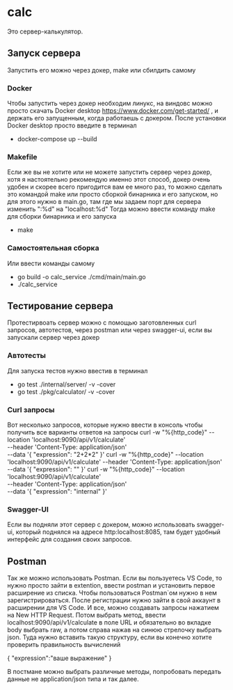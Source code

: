 # calc
Это сервер-калькулятор. 
## Запуск сервера
Запустить его можно через докер, make или сбилдить самому
### Docker
Чтобы запустить через докер необходим линукс, на виндовс можно просто скачать Docker desktop https://www.docker.com/get-started/ , и держать его запущенным, когда работаешь с докером. После установки Docker desktop просто введите в терминал 
- docker-compose up --build
### Makefile
Если же вы не хотите или не можете запустить сервер через докер, хотя я настоятельно рекомендую именно этот способ, докер очень удобен и скорее всего пригодится вам ее много раз, то можно сделать это командой make или просто сборкой бинарника и его запуском, но для этого нужно в main.go, там где мы задаем порт для сервера изменить ":%d" на "localhost:%d"
Тогда можно ввести команду make для сборки бинарника и его запуска
- make 
### Самостоятельная сборка
Или ввести команды самому 
- go build -o calc_service ./cmd/main/main.go
- ./calc_service
## Тестирование сервера
Протестирвоать сервер можно с помощью заготовленных curl запросов, автотестов, через postman или через swagger-ui, если вы запускали сервер через докер
### Автотесты 
Для запуска тестов нужно ввестив в терминал
- go test ./internal/server/ -v -cover
- go test ./pkg/calculator/ -v -cover
### Curl запросы
Вот несколько запросов, которые нужно ввести в консоль чтобы получить все варианты ответов на запросы
curl -w "%{http_code}" --location 'localhost:9090/api/v1/calculate' \
--header 'Content-Type: application/json' \
--data '{
  "expression": "2+2*2"
}'
curl -w "%{http_code}" --location 'localhost:9090/api/v1/calculate' --header 'Content-Type: application/json' --data '{
  "expression": ""
}'
curl -w "%{http_code}" --location 'localhost:9090/api/v1/calculate' \
--header 'Content-Type: application/json' \
--data '{
  "expression": "internal"
}'
### Swagger-UI
Если вы подняли этот сервер с докером, можно использовать swagger-ui, который поднялся на адресе http:localhost:8085, там будет удобный интерфейс для создания своих запросов. 
## Postman
Так же можно использовать Postman. Если вы пользуетесь VS Code, то нужно просто зайти в extention, ввести postman и установить первое расширение из списка. Чтобы пользоваться Postman`ом нужно в нем зарегистрироваться. После регистрации нужно зайти в свой аккаунт в расширении для VS Code. И все, можно создавать запросы нажатием на New HTTP Request. Потом выбрать метод, ввести localhost:9090/api/v1/calculate в поле URL и обязательно во вкладке body выбрать raw, а потом справа нажав на синюю стрелочку выбрать json. Туда нужно вставить такую структуру, если вы конечно хотите проверить правильность вычислений

{
    "expression":"ваше выражение"
}

В постмане можно выбрать различные методы, попробовать передать данные не application/json типа и так далее.






